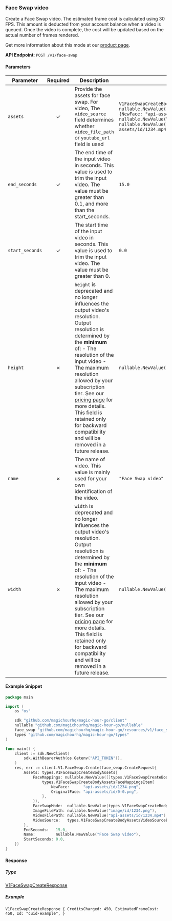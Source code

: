 
### Face Swap video <a name="create"></a>

Create a Face Swap video. The estimated frame cost is calculated using 30 FPS. This amount is deducted from your account balance when a video is queued. Once the video is complete, the cost will be updated based on the actual number of frames rendered.
  
Get more information about this mode at our [product page](https://magichour.ai/products/face-swap).
  

**API Endpoint**: `POST /v1/face-swap`

#### Parameters

| Parameter | Required | Description | Example |
|-----------|:--------:|-------------|--------|
| `assets` | ✓ | Provide the assets for face swap. For video, The `video_source` field determines whether `video_file_path` or `youtube_url` field is used | `V1FaceSwapCreateBodyAssets {FaceMappings: nullable.NewValue([]V1FaceSwapCreateBodyAssetsFaceMappingsItem{V1FaceSwapCreateBodyAssetsFaceMappingsItem {NewFace: "api-assets/id/1234.png",OriginalFace: "api-assets/id/0-0.png",},}),FaceSwapMode: nullable.NewValue(V1FaceSwapCreateBodyAssetsFaceSwapModeEnumAllFaces),ImageFilePath: nullable.NewValue("image/id/1234.png"),VideoFilePath: nullable.NewValue("api-assets/id/1234.mp4"),VideoSource: V1FaceSwapCreateBodyAssetsVideoSourceEnumFile,}` |
| `end_seconds` | ✓ | The end time of the input video in seconds. This value is used to trim the input video. The value must be greater than 0.1, and more than the start_seconds. | `15.0` |
| `start_seconds` | ✓ | The start time of the input video in seconds. This value is used to trim the input video. The value must be greater than 0. | `0.0` |
| `height` | ✗ | `height` is deprecated and no longer influences the output video's resolution.  Output resolution is determined by the **minimum** of: - The resolution of the input video - The maximum resolution allowed by your subscription tier. See our [pricing page](https://magichour.ai/pricing) for more details.  This field is retained only for backward compatibility and will be removed in a future release. | `nullable.NewValue(123)` |
| `name` | ✗ | The name of video. This value is mainly used for your own identification of the video. | `"Face Swap video"` |
| `width` | ✗ | `width` is deprecated and no longer influences the output video's resolution.  Output resolution is determined by the **minimum** of: - The resolution of the input video - The maximum resolution allowed by your subscription tier. See our [pricing page](https://magichour.ai/pricing) for more details.  This field is retained only for backward compatibility and will be removed in a future release. | `nullable.NewValue(123)` |

#### Example Snippet

```go
package main

import (
	os "os"

	sdk "github.com/magichourhq/magic-hour-go/client"
	nullable "github.com/magichourhq/magic-hour-go/nullable"
	face_swap "github.com/magichourhq/magic-hour-go/resources/v1/face_swap"
	types "github.com/magichourhq/magic-hour-go/types"
)

func main() {
	client := sdk.NewClient(
		sdk.WithBearerAuth(os.Getenv("API_TOKEN")),
	)
	res, err := client.V1.FaceSwap.Create(face_swap.CreateRequest{
		Assets: types.V1FaceSwapCreateBodyAssets{
			FaceMappings: nullable.NewValue([]types.V1FaceSwapCreateBodyAssetsFaceMappingsItem{
				types.V1FaceSwapCreateBodyAssetsFaceMappingsItem{
					NewFace:      "api-assets/id/1234.png",
					OriginalFace: "api-assets/id/0-0.png",
				},
			}),
			FaceSwapMode:  nullable.NewValue(types.V1FaceSwapCreateBodyAssetsFaceSwapModeEnumAllFaces),
			ImageFilePath: nullable.NewValue("image/id/1234.png"),
			VideoFilePath: nullable.NewValue("api-assets/id/1234.mp4"),
			VideoSource:   types.V1FaceSwapCreateBodyAssetsVideoSourceEnumFile,
		},
		EndSeconds:   15.0,
		Name:         nullable.NewValue("Face Swap video"),
		StartSeconds: 0.0,
	})
}

```

#### Response

##### Type
[V1FaceSwapCreateResponse](/types/v1_face_swap_create_response.go)

##### Example
`V1FaceSwapCreateResponse {
CreditsCharged: 450,
EstimatedFrameCost: 450,
Id: "cuid-example",
}`
